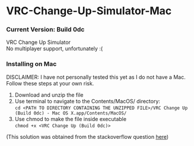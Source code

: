 # VRC-Change-Up-Simulator-Mac
### Current Version: Build 0dc 

VRC Change Up Simulator </br> No multiplayer support, unfortunately :(

### Installing on Mac
DISCLAIMER: I have not personally tested this yet as I do not have a Mac. Follow these steps at your own risk.
1. Download and unzip the file
2. Use terminal to navigate to the Contents/MacOS/ directory:<br/>
`cd <PATH TO DIRECTORY CONTAINING THE UNZIPPED FILE>/VRC Change Up (Build 0dc) - Mac OS X.app/Contents/MacOS/`
3. Use chmod to make the file inside executable </br>
`chmod +x <VRC Change Up (Build 0dc)>`

(This solution was obtained from the stackoverflow question [here](https://stackoverflow.com/questions/50577473/unity-game-compiled-in-windows-doesn-t-open-in-mac))

